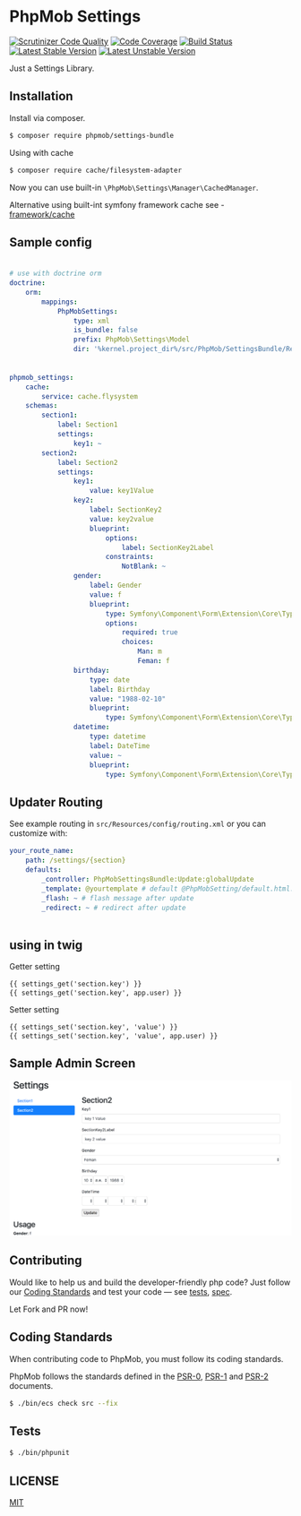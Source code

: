 # PhpMob Settings
[![Scrutinizer Code Quality](https://scrutinizer-ci.com/g/phpmob/settings/badges/quality-score.png?b=master)](https://scrutinizer-ci.com/g/phpmob/settings/?branch=master)
[![Code Coverage](https://scrutinizer-ci.com/g/phpmob/settings/badges/coverage.png?b=master)](https://scrutinizer-ci.com/g/phpmob/settings/?branch=master)
[![Build Status](https://travis-ci.org/phpmob/settings.svg?branch=master)](https://travis-ci.org/phpmob/settings)
[![Latest Stable Version](https://poser.pugx.org/phpmob/settings/version)](https://packagist.org/packages/phpmob/settings)
[![Latest Unstable Version](https://poser.pugx.org/phpmob/settings/v/unstable)](//packagist.org/packages/phpmob/settings)

Just a Settings Library.

## Installation
Install via composer.

```bash
$ composer require phpmob/settings-bundle
```

Using with cache

```bash
$ composer require cache/filesystem-adapter
```

Now you can use built-in `\PhpMob\Settings\Manager\CachedManager`.

Alternative using built-int symfony framework cache see - [framework/cache](https://symfony.com/doc/current/reference/configuration/framework.html#reference-cache)

## Sample config

```yaml

# use with doctrine orm
doctrine:
    orm:
        mappings:
            PhpMobSettings:
                type: xml
                is_bundle: false
                prefix: PhpMob\Settings\Model
                dir: '%kernel.project_dir%/src/PhpMob/SettingsBundle/Resources/config/doctrine/model'


phpmob_settings:
    cache:
        service: cache.flysystem
    schemas:
        section1:
            label: Section1
            settings:
                key1: ~
        section2:
            label: Section2
            settings:
                key1:
                    value: key1Value
                key2:
                    label: SectionKey2
                    value: key2value
                    blueprint:
                        options:
                            label: SectionKey2Label
                        constraints:
                            NotBlank: ~
                gender:
                    label: Gender
                    value: f
                    blueprint:
                        type: Symfony\Component\Form\Extension\Core\Type\ChoiceType
                        options:
                            required: true
                            choices:
                                Man: m
                                Feman: f
                birthday:
                    type: date
                    label: Birthday
                    value: "1988-02-10"
                    blueprint:
                        type: Symfony\Component\Form\Extension\Core\Type\BirthdayType
                datetime:
                    type: datetime
                    label: DateTime
                    value: ~
                    blueprint:
                        type: Symfony\Component\Form\Extension\Core\Type\DateTimeType

```

## Updater Routing
See example routing in `src/Resources/config/routing.xml` or you can customize with:
```yaml
your_route_name:
    path: /settings/{section}
    defaults:
        _controller: PhpMobSettingsBundle:Update:globalUpdate
        _template: @yourtemplate # default @PhpMobSetting/default.html.twig
        _flash: ~ # flash message after update
        _redirect: ~ # redirect after update
    
```

## using in twig
Getter setting
```twig
{{ settings_get('section.key') }}
{{ settings_get('section.key', app.user) }}
```

Setter setting
```twig
{{ settings_set('section.key', 'value') }}
{{ settings_set('section.key', 'value', app.user) }}
```

## Sample Admin Screen
![screen](setting-screen.png)

## Contributing
Would like to help us and build the developer-friendly php code? Just follow our [Coding Standards](#coding-standards) and test your code — see [tests](tests),  [spec](spec).

Let Fork and PR now!

## Coding Standards

When contributing code to PhpMob, you must follow its coding standards.

PhpMob follows the standards defined in the [PSR-0](http://www.php-fig.org/psr/psr-0/), [PSR-1](http://www.php-fig.org/psr/psr-1/) and [PSR-2](http://www.php-fig.org/psr/psr-2/) documents.

```bash
$ ./bin/ecs check src --fix
```
## Tests
```bash
$ ./bin/phpunit
```

## LICENSE
[MIT](LICENSE)

